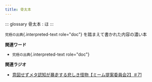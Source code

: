 ```yaml
---
title: 骨太本
---
```


::: glossary
骨太本 : ほ
:::

`究極の出典`{.interpreted-text role="doc"}
を踏まえて書かれた内容の濃い本

**関連ワード**

-   `究極の出典`{.interpreted-text role="doc"}

**関連ラジオ**

-   [意図せずメタ認知が暴走する悲しき怪物【ミーム提案委員会2】＃71](https://www.youtube.com/watch?v=sj7eer2tArs)
